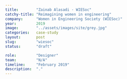```yaml
---
title:        "Zainab Alasadi · WIESoc"
catchy-title: "Reimagining women in engineering"
company:      "Women in Engineering Society (WIESoc)"
year:         2019
image:        "../assets/images/site/grey.jpg"
categories:   case-study
layout:       post
slug:         "wiesoc"
status:       "draft"

role:         "Designer"
team:         "N/A"
timeline:     "February 2019"
description:  "."
---
```

